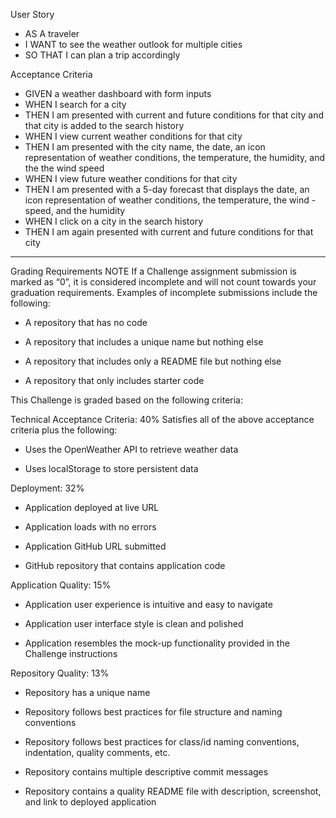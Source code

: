 User Story
- AS A traveler
- I WANT to see the weather outlook for multiple cities
- SO THAT I can plan a trip accordingly

Acceptance Criteria
- GIVEN a weather dashboard with form inputs
- WHEN I search for a city
- THEN I am presented with current and future conditions for that city and that city is added to the search history
- WHEN I view current weather conditions for that city
- THEN I am presented with the city name, the date, an icon representation of weather conditions, the temperature, the humidity, and the the wind speed
- WHEN I view future weather conditions for that city
- THEN I am presented with a 5-day forecast that displays the date, an icon representation of weather conditions, the temperature, the wind - speed, and the humidity
- WHEN I click on a city in the search history
- THEN I am again presented with current and future conditions for that city
----------
Grading Requirements
NOTE
If a Challenge assignment submission is marked as “0”, it is considered incomplete and will not count towards your graduation requirements. Examples of incomplete submissions include the following:

- A repository that has no code

- A repository that includes a unique name but nothing else

- A repository that includes only a README file but nothing else

- A repository that only includes starter code

This Challenge is graded based on the following criteria:

Technical Acceptance Criteria: 40%
Satisfies all of the above acceptance criteria plus the following:

- Uses the OpenWeather API to retrieve weather data

- Uses localStorage to store persistent data

Deployment: 32%
- Application deployed at live URL

- Application loads with no errors

- Application GitHub URL submitted

- GitHub repository that contains application code

Application Quality: 15%
- Application user experience is intuitive and easy to navigate

- Application user interface style is clean and polished

- Application resembles the mock-up functionality provided in the Challenge instructions

Repository Quality: 13%
- Repository has a unique name

- Repository follows best practices for file structure and naming conventions

- Repository follows best practices for class/id naming conventions, indentation, quality comments, etc.

- Repository contains multiple descriptive commit messages

- Repository contains a quality README file with description, screenshot, and link to deployed application